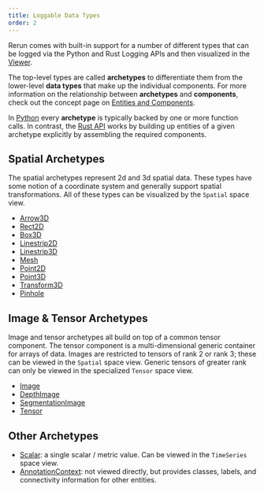 ```yaml
---
title: Loggable Data Types
order: 2
---
```


Rerun comes with built-in support for a number of different types that can be logged via the Python and Rust Logging
APIs and then visualized in the [Viewer](viewer.md).

The top-level types are called **archetypes** to differentiate them from the lower-level **data types** that make up the
individual components.  For more information on the relationship between **archetypes** and **components**, check out
the concept page on [Entities and Components](../concepts/entity-component.md).

In [Python](https://ref.rerun.io) every **archetype** is typically backed by one or more function calls. In
contrast, the [Rust API](https://docs.rs/rerun/) works by building up entities of a given archetype explicitly by
assembling the required components.

## Spatial **Archetypes**
The spatial archetypes represent 2d and 3d spatial data. These types have some notion of a coordinate system and
generally support spatial transformations. All of these types can be visualized by the `Spatial` space view.
* [Arrow3D](data_types/arrow3d.md)
* [Rect2D](data_types/rect2d.md)
* [Box3D](data_types/box3d.md)
* [Linestrip2D](data_types/linestrip2d.md)
* [Linestrip3D](data_types/linestrip3d.md)
* [Mesh](data_types/mesh.md)
* [Point2D](data_types/point2d.md)
* [Point3D](data_types/point3d.md)
* [Transform3D](data_types/transform3d.md)
* [Pinhole](data_types/pinhole.md)

## Image & Tensor **Archetypes**
Image and tensor archetypes all build on top of a common tensor component. The tensor component is a multi-dimensional
generic container for arrays of data. Images are restricted to tensors of rank 2 or rank 3; these can be viewed in the
`Spatial` space view. Generic tensors of greater rank can only be viewed in the specialized `Tensor` space view.
* [Image](data_types/image.md)
* [DepthImage](data_types/depth_image.md)
* [SegmentationImage](data_types/segmentation_image.md)
* [Tensor](data_types/tensor.md)

## Other **Archetypes**
* [Scalar](data_types/scalar.md): a single scalar / metric value. Can be viewed in the `TimeSeries` space view.
* [AnnotationContext](data_types/annotation_context.md): not viewed directly, but provides classes, labels, and connectivity information for other entities.
